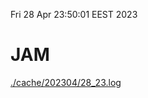 Fri 28 Apr 23:50:01 EEST 2023
# JAM
<a href='./cache/202304/28_23.log'>./cache/202304/28_23.log</a>
